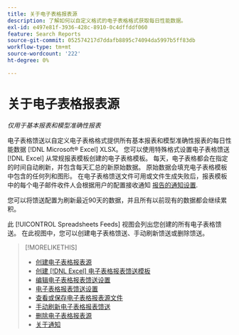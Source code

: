 ```yaml
---
title: 关于电子表格报表源
description: 了解如何以自定义格式的电子表格格式获取每日性能数据。
exl-id: e497e81f-3936-428c-8910-0c4dffddf060
feature: Search Reports
source-git-commit: 052574217d7ddafb8895c74094da5997b5ff83db
workflow-type: tm+mt
source-wordcount: '222'
ht-degree: 0%

---
```


# 关于电子表格报表源

*仅用于基本报表和模型准确性报表*

电子表格馈送以自定义电子表格格式提供所有基本报表和模型准确性报表的每日性能数据 [!DNL Microsoft® Excel] XLSX。 您可以使用特殊格式设置电子表格馈送 [!DNL Excel] 从常规报表模板创建的电子表格模板。 每天，电子表格都会在指定的时间自动刷新，并包含每天汇总的新原始数据。 原始数据会填充电子表格模板中包含的任何列和图形。 在电子表格馈送文件可用或文件生成失败后，报表模板中的每个电子邮件收件人会根据用户的配置接收通知 [报告的通知设置](/help/search-social-commerce/notifications/notification-about.md).

您可以将馈送配置为刷新最近90天的数据，并且所有以前现有的数据都会继续累积。

此 [!UICONTROL Spreadsheets Feeds] 视图会列出您创建的所有电子表格馈送。 在此视图中，您可以创建电子表格馈送、手动刷新馈送或删除馈送。

>[!MORELIKETHIS]
>
>* [创建电子表格报表源](spreadsheet-feed-create.md)
>* [创建 [!DNL Excel] 电子表格报表馈送模板](spreadsheet-feed-create-excel-template.md)
>* [编辑电子表格报表馈送设置](spreadsheet-feed-edit.md)
>* [电子表格报表馈送设置](spreadsheet-feed-settings.md)
>* [查看或保存电子表格报表源文件](spreadsheet-feed-view-or-save.md)
>* [手动刷新电子表格报表馈送](spreadsheet-feed-refresh.md)
>* [删除电子表格报表源](spreadsheet-feed-delete.md)
>* [关于通知](/help/search-social-commerce/notifications/notification-about.md)

